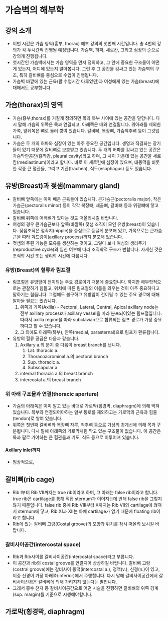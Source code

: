 # 가슴벽의 해부학

## 강의 소개

* 이번 시간은 가슴 영역(흉부, thorax) 해부 강의의 첫번째 시간입니다. 총 4번의 강의가 각 두시간씩 진행될 예정입니다. 가슴벽, 허파, 세로칸, 그리고 심장의 순으로 강의개 진행됩니다.
* 첫시간인 가슴벽에서는 가슴 영역을 먼저 정의하고, 그 안에 중요한 구조물이 어떤 게 있는지, 어디에 있는지 알아봅니다. 그런 후 그 공간을 감싸고 있는 가슴벽의 구조, 특히 갈비뼈를 중심으로 수업이 진행됩니다.
* 가슴벽 바깥에 있는 근육(팔 수업시간 다루었던)과 여성에게 있는 가슴(breast)에 대해서도 공부합니다.
  
## 가슴(thorax)의 영역

* 가슴(흉부,thorax)를 거칠게 정의하면 목과 복부 사이에 있는 공간을 말합니다. 다시 말해 가슴의 위쪽은 목과 연결되고, 아래쪽은 배와 연결됩니다. 위아래를 제외한 가쪽, 앞뒤쪽은 뼈로 둘러 쌓여 있습니다. 갈비뼈, 복장뼈, 가슴척추뼈 등이 그것입니다.
* 가슴은 두 개의 허파와 심장이 있는 아주 중요한 공간입니다. 생명과 직결되는 장기들이 있기 때문에 갈비뼈로 보호받고 있습니다. 두 개의 허파를 감싸고 있는 공간은 가슴막안공간(흉막강, pleural cavity)라고 하며, 그 사이 가운데 있는 공간을 세로칸(mediastinum)이라고 합니다. 바로 이 세로칸에 심장이 있으며, 대동맥을 비롯한 각종 큰 혈관들, 그리고 기관(trachea), 식도(esophagus) 등도 있습니다.  

## 유방(Breast)과 젖샘(mammary gland)

* 갈비뼈 앞쪽에는 이미 배운 근육들이 있습니다. 큰가슴근(pectoralis major), 작은가슴근(pectoralis minor) 등이 각각 복장뼈, 쇄골뼈, 갈비뼈 등과 위팔뼈에 닿고 있습니다.
* 갈비뼈 뒤쪽에 어깨뼈가 있다는 것도 떠올리시길 바랍니다.
* 여성의 경우 큰가슴근보다 앞쪽(바깔쪽) 젖샘 조직이 모인 유방(breast)이 있습니다. 젖샘조직은 젖꼭지(nipple)을 중심으로 둥글게 분포해 있고, 가쪽으로는 큰가슴근을 따라 겨드랑이(axillary process)까지 분포해 있습니다.
* 젖샘의 주된 기능은 모유를 생산하는 것이고, 그렇다 보니 여성의 생리주기(reproductive cycle)와 임신 여부에 따라 조직학적 구조가 변합니다. 자세한 것은 조직학 시간 또는 생리학 시간에 다룹니다.

### 유방(Breast)의 혈류과 림프절

* 림프절은 유방암이 전이되는 주요 경로이기 때문에 중요합니다. 하지만 해부학적으로는 관찰하기 힘들고, 위치에 따른 림프절의 이름을 외우는 것이 아주 중요하다고 말하기는 힘듭니다. 그럼에도 불구하고 유방암이 전이될 수 있는 주요 경로에 대해 알아둘 필요는 있습니다.
  1. 위쪽과 가쪽(Axilla) - Pectoral, Lateral, Central, Apical axillary node는 전부 axillary process나 axillary vessel을 따라 분포되어있는 림프절입니다. 따라서 axilla region을 따라 subclavian으로 합류되는 림프 경로가 가장 중요하다고 할 수 있습니다.
  1. 그 외에도 아래쪽(복부), 안쪽(medial, parasternal)으로 림프가 환류됩니다.
* 유방의 혈류 공급은 다음과 같습니다.
  1. Axillary a.의 분지 중 다음이 breast branch를 냅니다.
      1. Lat. thoracic a.
      1. Thoracoacrominal a.의 pectoral branch
      1. Sup. thoracic a.
      1. Subscapular a.
  1. internal thoracic a.의 breast branch
  1. intercostal a.의 breast branch

### 위 아래 구조물과 연결(thoracic aperture)

* 가슴의 아래쪽은 이미 알고 있는 바대로 가로막(횡경막, diaphragm)에 의해 막혀 있습니다. 복부와 연결되어야하는 일부 통로를 제외하고는 가로막의 근육과 힘줄(tendon)로 쌓여 있습니다.
* 위쪽은 첫번째 갈비뼈와 복장뼈 자루, 척추뼈 등으로 가상의 경계선에 의해 목과 구분됩니다. 다시 말해 아래쪽의 가로막처럼 막고 있는 구조물이 없습니다. 이 공간은 목과 팔로 가야하는 큰 혈관들과 기도, 식도 등으로 이루어져 있습니다.

#### Axillary inlet까지

* 임상적으로, 

## 갈비뼈(rib cage)

* Rib I부터 Rib VII까지는 true rib이라고 하며, 그 아래는 false rib이라고 합니다. true rib은 cartilage를 통해 직접 sternum과 이어지는데 반해 false rib을 그렇지 않기 때문입니다. false rib 중에 Rib VIII부터 X까지는 Rib VII의 cartilage에 얹혀서 sternum에 닿고, Rib XI과 XII는 아예 cartilage가 없기 때문에 floating rib이라고 합니다.
* Rib에 있는 갈비뼈 고랑(Costal groove)의 모양과 위치를 잠시 떠올려 보시길 바랍니다.

### 갈비사이공간(intercostal space)

* Rib과 Rib사이를 갈비사이공간(intercostal space)라고 부릅니다.
* 이 공간과 rib의 costal groove를 연결지어 상상하길 바랍니다. 갈비뼈 고랑(costral groove)에는 갈비사이 동맥(intercostal a.), 정맥(v.), 신경(n.)이 있고, 이중 신경이 가장 아래쪽(inferior)에서 주행합니다. 다시 말해 갈비사이공간에서 갈비사이신경은 갈비뼈에 의해 가려지지 않는다는 말입니다.
* 그래서 흉수 천자 등 갈비사이공간으로 어떤 시술을 진행하면 갈비뼈의 위쪽 경계(sup. margin)를 기준으로 시행해야합니다.

#### 

## 가로막(횡경막, diaphragm)
